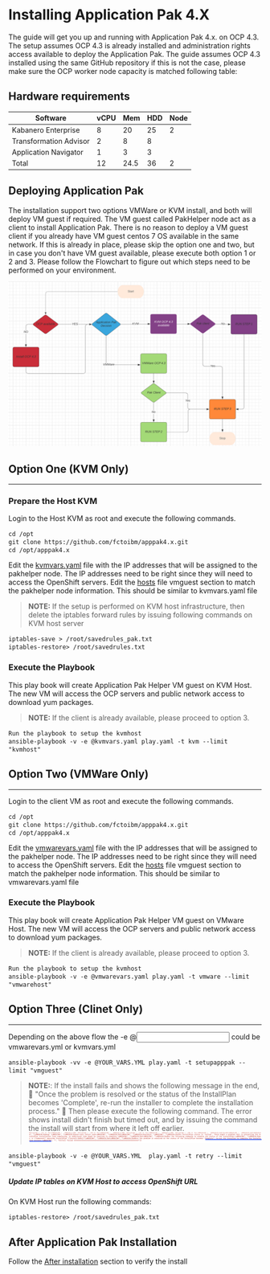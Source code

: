 Installing Application Pak  4.X 
===============================


The guide will get you up and running with Application Pak 4.x. on OCP 4.3. The setup assumes OCP 4.3 is already installed and administration rights access available to deploy the Application Pak.
The guide assumes OCP 4.3 installed using the same GitHub repository if this is not the case, please make sure the OCP worker node capacity is matched following table:  

## Hardware requirements

| Software      | vCPU   | Mem  | HDD | Node
| ------          | ------ |----  | --- | ------ |
| Kabanero Enterprise | 8  | 20 | 25 | 2|
| Transformation Advisor | 2  | 8 | 8 |  |
| Application Navigator |  1 | 3 | 3 |  |
| Total |  12 | 24.5 | 36 | 2 |


Deploying Application Pak
------------------------------------

The installation support two options VMWare or KVM install, and both will deploy VM guest if required. The VM guest called PakHelper node act as a client to install Application Pak. There is no reason to deploy a VM guest client if you already have VM guest centos 7 OS available in the same network. If this is already in place, please skip the option one and two, but in case you don't have VM guest available, please execute both option 1 or 2 and 3. Please follow the Flowchart to figure out which steps need to be performed on your environment.

![Flow Chart](images/flow_chart.png)
 
Option One (KVM Only)
--------------------
--------------------

### Prepare the Host KVM ####

Login to the Host KVM as root and execute the following commands.
```
cd /opt
git clone https://github.com/fctoibm/apppak4.x.git
cd /opt/apppak4.x
```

Edit the [kvmvars.yaml](./kvmvars.yaml) file with the IP addresses that will be assigned to the pakhelper node. The IP addresses need to be right since they will need to access the OpenShift servers.
Edit the [hosts](./hosts) file vmguest section to match the pakhelper node information. This should be similar to kvmvars.yaml file


> **NOTE:** If the setup is performed on KVM host infrastructure, then delete the iptables forward rules by issuing following commands on KVM host server

```
iptables-save > /root/savedrules_pak.txt
iptables-restore> /root/savedrules.txt
```

### Execute the Playbook ###
 
This play book will create Application Pak Helper VM guest on KVM Host. The new VM will access the OCP servers and  public network access to download yum packages.

> **NOTE:** If the client is already available, please proceed to option 3.

```
Run the playbook to setup the kvmhost
ansible-playbook -v -e @kvmvars.yaml play.yaml -t kvm --limit "kvmhost"
```



Option Two (VMWare Only)
-----------------------
-----------------------
Login to the client VM as root and execute the following commands.
```
cd /opt
git clone https://github.com/fctoibm/apppak4.x.git
cd /opt/apppak4.x
```

Edit the [vmwarevars.yaml](./vmwarevars.yaml) file with the IP addresses that will be assigned to the pakhelper node. The IP addresses need to be right since they will need to access the OpenShift servers.
Edit the [hosts](./hosts) file vmguest section to match the pakhelper node information. This should be similar to vmwarevars.yaml file


### Execute the Playbook ###
 
This play book will create Application Pak Helper VM guest on VMware Host. The new VM will access the OCP servers and  public network access to download yum packages.


> **NOTE:** If the client is already available, please proceed to option 3.

```
Run the playbook to setup the kvmhost
ansible-playbook -v -e @vmwarevars.yaml play.yaml -t vmware --limit "vmwarehost"
```


Option Three (Clinet Only)
--------------------------
--------------------------
Depending on the above flow the -e @<input variable YOUR_VARS.YML> could be vmwarevars.yml or kvmvars.yml

```
ansible-playbook -vv -e @YOUR_VARS.YML play.yaml -t setupapppak --limit "vmguest"

```
> **NOTE:**: If the install fails and shows the following message in the end,  :red_circle: "Once the problem is resolved or the status of the InstallPlan becomes 'Complete', re-run the installer to complete the installation process."  :red_circle: Then please execute the following command. The error shows install didn't finish but timed out, and by issuing the command the install will start from where it left off earlier. 
![Install Fails](images/failed_install.png)


```
ansible-playbook -v -e @YOUR_VARS.YML  play.yaml -t retry --limit "vmguest"

```


##### Update IP tables on KVM Host to access OpenShift URL #####


On KVM Host run the following commands:
```
iptables-restore> /root/savedrules_pak.txt
```


After Application Pak Installation 
------------------------------------
Follow the [After installation](https://www.ibm.com/support/knowledgecenter/SSCSJL_4.x/install-icpa-cli.html/ "After installation link")  section to verify the install 


